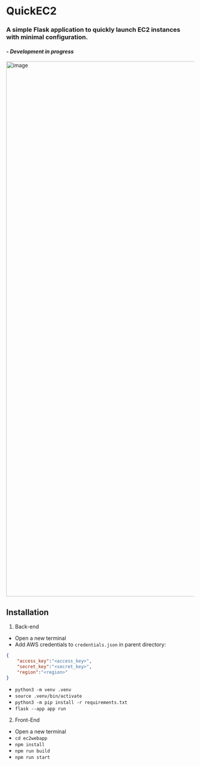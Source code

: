 # QuickEC2
### A simple Flask application to quickly launch EC2 instances with minimal configuration.
#### - _*Development in progress*_
<img width="1433" alt="image" src="https://user-images.githubusercontent.com/30906750/224453101-9d4c3b47-a6a9-4e12-ad55-2cbd485c8718.png">

## Installation
1. Back-end
- Open a new terminal
- Add AWS credentials to `credentials.json` in parent directory:
```json
{
    "access_key":"<access_key>",
    "secret_key":"<secret_key>",
    "region":"<region>"
}
```
- `python3 -m venv .venv`
- `source .venv/bin/activate`
- `python3 -m pip install -r requirements.txt`
- `flask --app app run`
2. Front-End
- Open a new terminal
- `cd ec2webapp`
- `npm install`
- `npm run build`
- `npm run start`




